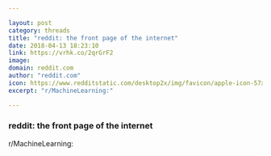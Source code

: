 ```yaml
---

layout: post
category: threads
title: "reddit: the front page of the internet"
date: 2018-04-13 18:23:10
link: https://vrhk.co/2qrGrF2
image: 
domain: reddit.com
author: "reddit.com"
icon: https://www.redditstatic.com/desktop2x/img/favicon/apple-icon-57x57.png
excerpt: "r/MachineLearning:"

---
```


### reddit: the front page of the internet

r/MachineLearning: